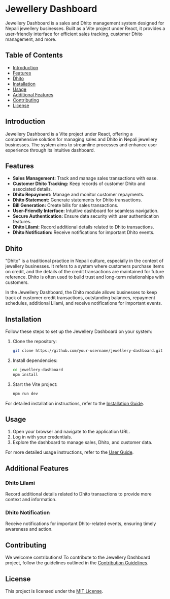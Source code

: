 # Jewellery Dashboard

Jewellery Dashboard is a sales and Dhito management system designed for Nepali jewellery businesses. Built as a Vite project under React, it provides a user-friendly interface for efficient sales tracking, customer Dhito management, and more.

## Table of Contents
- [Introduction](#introduction)
- [Features](#features)
- [Dhito](#dhito)
- [Installation](#installation)
- [Usage](#usage)
- [Additional Features](#additional-features)
- [Contributing](#contributing)
- [License](#license)

## Introduction

Jewellery Dashboard is a Vite project under React, offering a comprehensive solution for managing sales and Dhito in Nepali jewellery businesses. The system aims to streamline processes and enhance user experience through its intuitive dashboard.

## Features

- **Sales Management:** Track and manage sales transactions with ease.
- **Customer Dhito Tracking:** Keep records of customer Dhito and associated details.
- **Dhito Repayment:** Manage and monitor customer repayments.
- **Dhito Statement:** Generate statements for Dhito transactions.
- **Bill Generation:** Create bills for sales transactions.
- **User-Friendly Interface:** Intuitive dashboard for seamless navigation.
- **Secure Authentication:** Ensure data security with user authentication features.
- **Dhito Lilami:** Record additional details related to Dhito transactions.
- **Dhito Notification:** Receive notifications for important Dhito events.

## Dhito

"Dhito" is a traditional practice in Nepali culture, especially in the context of jewellery businesses. It refers to a system where customers purchase items on credit, and the details of the credit transactions are maintained for future reference. Dhito is often used to build trust and long-term relationships with customers.

In the Jewellery Dashboard, the Dhito module allows businesses to keep track of customer credit transactions, outstanding balances, repayment schedules, additional Lilami, and receive notifications for important events.

## Installation

Follow these steps to set up the Jewellery Dashboard on your system:

1. Clone the repository:

    ```bash
    git clone https://github.com/your-username/jewellery-dashboard.git
    ```

2. Install dependencies:

    ```bash
    cd jewellery-dashboard
    npm install
    ```

3. Start the Vite project:

    ```bash
    npm run dev
    ```

For detailed installation instructions, refer to the [Installation Guide](docs/installation.md).

## Usage

1. Open your browser and navigate to the application URL.
2. Log in with your credentials.
3. Explore the dashboard to manage sales, Dhito, and customer data.

For more detailed usage instructions, refer to the [User Guide](docs/user-guide.md).

## Additional Features

### Dhito Lilami

Record additional details related to Dhito transactions to provide more context and information.

### Dhito Notification

Receive notifications for important Dhito-related events, ensuring timely awareness and action.

## Contributing

We welcome contributions! To contribute to the Jewellery Dashboard project, follow the guidelines outlined in the [Contribution Guidelines](CONTRIBUTING.md).

## License

This project is licensed under the [MIT License](LICENSE.md).
